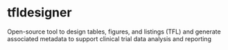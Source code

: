 # tfldesigner
Open-source tool to design tables, figures, and listings (TFL) and generate associated metadata to support clinical trial data analysis and reporting
